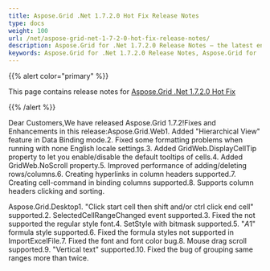 ```yaml
---
title: Aspose.Grid .Net 1.7.2.0 Hot Fix Release Notes
type: docs
weight: 100
url: /net/aspose-grid-net-1-7-2-0-hot-fix-release-notes/
description: Aspose.Grid for .Net 1.7.2.0 Release Notes – the latest enhancements, new features, and fixes.
keywords: Aspose.Grid for .Net 1.7.2.0 Release Notes, Aspose.Grid for .Net 1.7.2.0 updates and fixes
---
```


{{% alert color="primary" %}} 

This page contains release notes for [Aspose.Grid .Net 1.7.2.0 Hot Fix](https://downloads.aspose.com/cells/net/new-releases/aspose.grid-.net-1.7.2.0-hot-fix/)

{{% /alert %}} 

Dear Customers,We have released Aspose.Grid 1.7.2!Fixes and Enhancements in this release:Aspose.Grid.Web1. Added "Hierarchical View" feature in Data Binding mode.2. Fixed some formatting problems when running with none English locale settings.3. Added GridWeb.DisplayCellTip property to let you enable/disable the default tooltips of cells.4. Added GridWeb.NoScroll property.5. Improved performance of adding/deleting rows/columns.6. Creating hyperlinks in column headers supported.7. Creating cell-command in binding columns supported.8. Supports column headers clicking and sorting. 

Aspose.Grid.Desktop1. "Click start cell then shift and/or ctrl click end cell" supported.2. SelectedCellRangeChanged event supported.3. Fixed the not supported the regular style font.4. SetStyle with bitmask supported.5. "$A$1" formula style supported.6. Fixed the formula styles not supported in ImportExcelFile.7. Fixed the font and font color bug.8. Mouse drag scroll supported.9. "Vertical text" supported.10. Fixed the bug of grouping same ranges more than twice.
